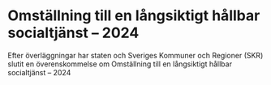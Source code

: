 # Omställning till en långsiktigt hållbar socialtjänst – 2024

Efter överläggningar har staten och Sveriges Kommuner och Regioner (SKR) slutit en överenskommelse om Omställning till en långsiktigt hållbar socialtjänst – 2024
